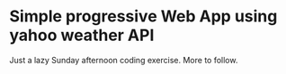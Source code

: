 # Simple progressive Web App using yahoo weather API

Just a lazy Sunday afternoon coding exercise. More to follow.
